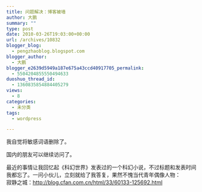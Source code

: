 ```yaml
---
title: 问题解决：博客被墙
author: 大鹏
summary: ""
type: post
date: 2010-03-26T19:03:00+00:00
url: /archives/10832
blogger_blog:
  - pengzhaoblog.blogspot.com
blogger_author:
  - 大鹏
blogger_e2639d5949a187e675a43ccd40917705_permalink:
  - 5504204855550494633
duoshuo_thread_id:
  - 1360835854884405279
views:
  - 8
categories:
  - 未分类
tags:
  - wordpress

---
```

我自觉将敏感词语删除了。

国内的朋友可以继续访问了。

最近的事情让我回忆起《科幻世界》发表过的一个科幻小说，不过标题和发表时间我都忘了。一问小伙儿，立刻就给了我答复，果然不愧当代青年偶像人物：  
寂静之城：<http://blog.cfan.com.cn/html/33/60133-125692.html>
